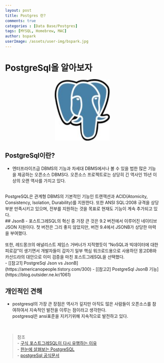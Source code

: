 ```yaml
---
layout: post
title: Postgres 란?
comments: true
categories : [Data Base/Postgres]
tags: [MYSQL, Homebrew, MAC]
author: bspark
userImage: /assets/user-img/bspark.jpg
---
```


# PostgreSql을 알아보자
 <p align="center"><img src="assets/post-img/db/postgresql.jpg" height="200px" width="180px"></p>

## PostgreSql이란?
 - 엔터프라이즈급 DBMS의 기능과 차세대 DBMS에서나 볼 수 있을 법한 많은 기능을 제공하는 오픈소스 DBMS다. 오픈소스 프로젝트로는 상당히 긴 역사인 15년 이상의 오랜 역사를 가지고 있다. 
 <br>  
 PostgreSQL은 관계형 DBMS의 기본적인 기능인 트랜잭션과 ACID(Atomicity, Consistency, Isolation, Durability)를 지원한다. 또한 ANSI SQL:2008 규격을 상당 부분 만족시키고 있으며, 전부를 지원하는 것을 목표로 현재도 기능이 계속 추가되고 있다.
<br>
## JsonB
- 포스트그레SQL의 혁신 중 가장 큰 것은 9.2 버전에서 이루어진 네이티브 JSON 지원이다. 
첫 버전은 그리 좋지 않았지만, 버전 9.4에서 JSONB가 상당한 마력을 부여했다.
<br><br>
또한, 레드몽크의 애널리스트 제임스 거버너가 지적했듯이 “NoSQL과 빅데이터에 대한 피로감”이 생기면서 개발자들이 갑자기 일부 핵심 워크로드용으로 사용하던 몽고DB와 카산드라의 대안으로 이미 검증을 마친 포스트그레SQL을 선택했다.<br>
    - [[참고1] PostgreSql Json vs JsonB](https://americanopeople.tistory.com/300)
    - [[참고2] PostgreSql JsonB 기능](https://blog.outsider.ne.kr/1061)
<br>

## 개인적인 견해
 - postgresql의 가장 큰 장점은 역사가 깊지만 아직도 많은 사람들이 오픈소스를 참여하여서 지속적인 발전을 이루는 점이라고 생각한다. <br>
 postgresql은 ansi표준을 지키기위해 지속적으로 발전하고 있다. <br>
 <br><br>

>참조  
    - [구식 포스트그레SQL이 다시 유행하는 이유](http://www.itworld.co.kr/tags/49888/NoSQL/107495)<br>
    - [한눈에 살펴보는 PostgreSQL](https://d2.naver.com/helloworld/227936)<br>
    - [postgreSql 공식문서](https://postgresql.kr/docs/)

 